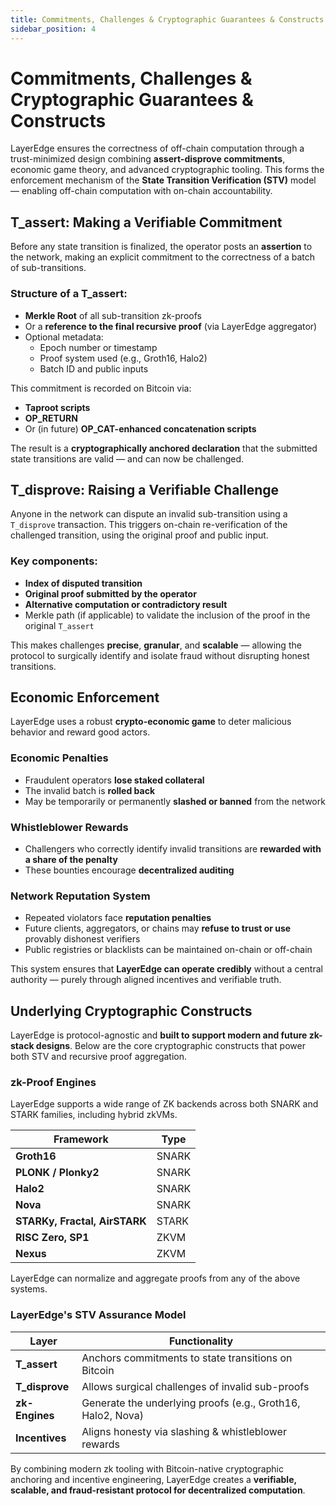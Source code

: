 ```yaml
---
title: Commitments, Challenges & Cryptographic Guarantees & Constructs
sidebar_position: 4
---
```


# Commitments, Challenges & Cryptographic Guarantees & Constructs

LayerEdge ensures the correctness of off-chain computation through a trust-minimized design combining **assert-disprove commitments**, economic game theory, and advanced cryptographic tooling. This forms the enforcement mechanism of the **State Transition Verification (STV)** model — enabling off-chain computation with on-chain accountability.

## T_assert: Making a Verifiable Commitment

Before any state transition is finalized, the operator posts an **assertion** to the network, making an explicit commitment to the correctness of a batch of sub-transitions.

### Structure of a T_assert:

* **Merkle Root** of all sub-transition zk-proofs
* Or a **reference to the final recursive proof** (via LayerEdge aggregator)
* Optional metadata:
   * Epoch number or timestamp
   * Proof system used (e.g., Groth16, Halo2)
   * Batch ID and public inputs

This commitment is recorded on Bitcoin via:

* **Taproot scripts**
* **OP_RETURN**
* Or (in future) **OP_CAT-enhanced concatenation scripts**

The result is a **cryptographically anchored declaration** that the submitted state transitions are valid — and can now be challenged.

## T_disprove: Raising a Verifiable Challenge

Anyone in the network can dispute an invalid sub-transition using a `T_disprove` transaction. This triggers on-chain re-verification of the challenged transition, using the original proof and public input.

### Key components:

* **Index of disputed transition**
* **Original proof submitted by the operator**
* **Alternative computation or contradictory result**
* Merkle path (if applicable) to validate the inclusion of the proof in the original `T_assert`

This makes challenges **precise**, **granular**, and **scalable** — allowing the protocol to surgically identify and isolate fraud without disrupting honest transitions.

## Economic Enforcement

LayerEdge uses a robust **crypto-economic game** to deter malicious behavior and reward good actors.

### Economic Penalties

* Fraudulent operators **lose staked collateral**
* The invalid batch is **rolled back**
* May be temporarily or permanently **slashed or banned** from the network

### Whistleblower Rewards

* Challengers who correctly identify invalid transitions are **rewarded with a share of the penalty**
* These bounties encourage **decentralized auditing**

### Network Reputation System

* Repeated violators face **reputation penalties**
* Future clients, aggregators, or chains may **refuse to trust or use** provably dishonest verifiers
* Public registries or blacklists can be maintained on-chain or off-chain

This system ensures that **LayerEdge can operate credibly** without a central authority — purely through aligned incentives and verifiable truth.

## Underlying Cryptographic Constructs

LayerEdge is protocol-agnostic and **built to support modern and future zk-stack designs**. Below are the core cryptographic constructs that power both STV and recursive proof aggregation.

### zk-Proof Engines

LayerEdge supports a wide range of ZK backends across both SNARK and STARK families, including hybrid zkVMs.

| Framework | Type |
|-----------|------|
| **Groth16** | SNARK |
| **PLONK / Plonky2** | SNARK |
| **Halo2** | SNARK |
| **Nova** | SNARK |
| **STARKy, Fractal, AirSTARK** | STARK |
| **RISC Zero, SP1** | ZKVM |
| **Nexus** | ZKVM |

LayerEdge can normalize and aggregate proofs from any of the above systems.

### LayerEdge's STV Assurance Model

| Layer | Functionality |
|-------|--------------|
| **T_assert** | Anchors commitments to state transitions on Bitcoin |
| **T_disprove** | Allows surgical challenges of invalid sub-proofs |
| **zk-Engines** | Generate the underlying proofs (e.g., Groth16, Halo2, Nova) |
| **Incentives** | Aligns honesty via slashing & whistleblower rewards |

By combining modern zk tooling with Bitcoin-native cryptographic anchoring and incentive engineering, LayerEdge creates a **verifiable, scalable, and fraud-resistant protocol for decentralized computation**. 